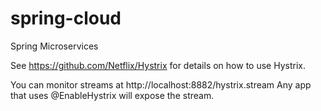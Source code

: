 # spring-cloud
Spring Microservices

See https://github.com/Netflix/Hystrix for details on how to use Hystrix.

You can monitor streams at http://localhost:8882/hystrix.stream
Any app that uses @EnableHystrix will expose the stream.